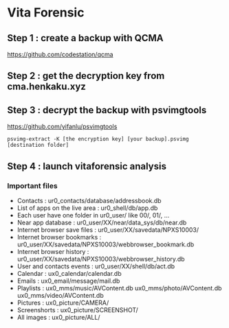 # Vita Forensic

## Step 1 : create a backup with QCMA

https://github.com/codestation/qcma

## Step 2 : get the decryption key from cma.henkaku.xyz

## Step 3 : decrypt the backup with psvimgtools

https://github.com/yifanlu/psvimgtools

```
psvimg-extract -K [the encryption key] [your backup].psvimg [destination folder]
```

## Step 4 : launch vitaforensic analysis

### Important files

- Contacts : ur0_contacts/database/addressbook.db
- List of apps on the live area : ur0_shell/db/app.db
- Each user have one folder in ur0_user/ like 00/, 01/, ...
- Near app database : ur0_user/XX/near/data_sys/db/near.db
- Internet browser save files : ur0_user/XX/savedata/NPXS10003/
- Internet browser bookmarks : ur0_user/XX/savedata/NPXS10003/webbrowser_bookmark.db
- Internet browser history : ur0_user/XX/savedata/NPXS10003/webbrowser_history.db
- User and contacts events : ur0_user/XX/shell/db/act.db
- Calendar : ux0_calendar/calendar.db
- Emails : ux0_email/message/mail.db
- Playlists : ux0_mms/music/AVContent.db ux0_mms/photo/AVContent.db ux0_mms/video/AVContent.db
- Pictures : ux0_picture/CAMERA/
- Screenshorts : ux0_picture/SCREENSHOT/
- All images : ux0_picture/ALL/

